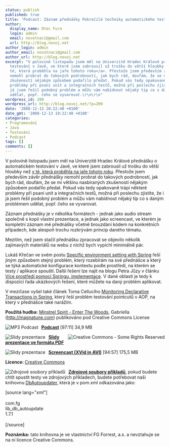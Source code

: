 ```yaml
---
status: publish
published: true
title: 'Podcast: Záznam přednášky Pokročilé techniky automatického testování v praxi'
author:
  display_name: Otec Fura
  login: admin
  email: novotnaci@gmail.com
  url: http://blog.novoj.net
author_login: admin
author_email: novotnaci@gmail.com
author_url: http://blog.novoj.net
excerpt: "V polovině listopadu jsem měl na Univerzitě Hradec Králové přednášku o automatickém
  testování v Javě, ve které jsem zabrousil už trošku do větší hloubky než <a href=\"http://blog.novoj.net/2008/05/09/podcast-zaznam-z-prednasky-automaticke-testovani-v-praxi/\">v
  té, která proběhla na jaře tohoto roku</a>. Přestože jsem především závěr přednášky
  nemohl probrat do takových podrobností, jak bych rád, doufám, že se mi většinu nasbíraných
  zkušeností nějakým způsobem podařilo předat. Pokud vás tedy opakovaně trápí některé
  problémy při psaní unit a integračních testů, možná při poslechu zjistíte, že i
  já jsem řešil podobný problém a můžu vám nabídnout nějaký tip co s daným problémem
  udělat, popř. čeho se vyvarovat.\r\n\r\n"
wordpress_id: 209
wordpress_url: http://blog.novoj.net/?p=209
date: '2008-12-13 20:22:40 +0100'
date_gmt: '2008-12-13 19:22:40 +0100'
categories:
- Programování
- Java
- Testování
- Podcast
tags: []
comments: []
---
```

<p>V polovině listopadu jsem měl na Univerzitě Hradec Králové přednášku o automatickém testování v Javě, ve které jsem zabrousil už trošku do větší hloubky než <a href="http://blog.novoj.net/2008/05/09/podcast-zaznam-z-prednasky-automaticke-testovani-v-praxi/">v té, která proběhla na jaře tohoto roku</a>. Přestože jsem především závěr přednášky nemohl probrat do takových podrobností, jak bych rád, doufám, že se mi většinu nasbíraných zkušeností nějakým způsobem podařilo předat. Pokud vás tedy opakovaně trápí některé problémy při psaní unit a integračních testů, možná při poslechu zjistíte, že i já jsem řešil podobný problém a můžu vám nabídnout nějaký tip co s daným problémem udělat, popř. čeho se vyvarovat.</p>
<p><a id="more"></a><a id="more-209"></a></p>
<p>Záznam přednášky je v několika formátech - jednak jako audio stream společně s kopií vlastní prezentace, a jednak jako screencast, ve kterém je kompletní záznam mé přednášky včetně brouzdání kódem na konkrétních případech, kde alespoň trochu rozkrývám princip daného tématu.</p>
<p>Mezitím, než jsem stačil přednášku zpracovat se objevilo několik zajímavých materiálů na webu z nichž bych vypíchl minimálně pár.</p>
<p>Lukáš Křečan ve svém postu <a href="http://blog.krecan.net/2008/11/14/specific-environment-setting-with-spring/" target="_blank">Specific environment setting with Spring</a> řeší jiným způsobem stejný problém, který rozebírám na své přednášce a který se týká automatické konfigurace kontextu podle prostředí, na kterém se testy / aplikace spouští. Další řešení lze najít na blogu Petra Jůzy v článku <a href="http://javicka.blogspot.com/2007/09/vce-prosted-pomoc-springu-implementace.html" target="_blank">Více prostředí pomocí Springu, implementace</a>. V dané oblasti je tedy k dispozici řada ukázkových řešení, které můžete na daný problém aplikovat.</p>
<p>V mezičase vyšel také článek Toma Celluciho <a href="http://java.dzone.com/articles/monitoring-declarative-transac" target="_blank">Monitoring Declarative Transactions in Spring</a>, který řeší problém testování pointcutů v AOP, na který v přednášce také narážím.</p>
<p><strong>Použitá hudba:</strong>  <a href="http://magnatune.com/artists/albums/spirit-woods/">Minstrel Spirit - Enter The Woods</a>, Gabriella (<a href="http://magnatune.com/" target="_blank">http://magnatune.com</a>) publikováno pod Creative Commons License</p>
<p><a href="http://files.novoj.net/PokrocileAutomatickeTestovaniVPraxi/Pokrocile_automaticke_testovani_v_praxi.mp3" title="MP3 Podcast"><img src="http://files.novoj.net/button_mp3.png" title="MP3 Podcast" alt="MP3 Podcast" style="margin-right: 10px" align="left" /></a> <a href="http://files.novoj.net/PokrocileAutomatickeTestovaniVPraxi/Pokrocile_automaticke_testovani_v_praxi.mp3" title="MP3 Podcast"><strong> Podcast</strong></a> [97:11] 34,9 MB</p>
<p><img src="http://he3.magnatune.com/img/somerights2.gif" title="Creative Commons - Some Rights Reserved" alt="Creative Commons - Some Rights Reserved" align="right" /></p>
<p><a href="http://files.novoj.net/PokrocileAutomatickeTestovaniVPraxi/Pokrocile_automaticke_testovani_v_praxi.pdf" title="Presentation slides"><img src="http://files.novoj.net/button_pdf.png" title="Slidy prezentace" alt="Slidy prezentace" style="margin-right: 10px" align="left" /></a> <a href="http://files.novoj.net/PokrocileAutomatickeTestovaniVPraxi/Pokrocile_automaticke_testovani_v_praxi.pdf" title="Slidy prezentace"><strong> Slidy prezentace ve formátu PDF</strong></a></p>
<p><a href="http://files.novoj.net/PokrocileAutomatickeTestovaniVPraxi/Pokrocile_automaticke_testovani_v_praxi.avi" title="Screencast"><img src="http://files.novoj.net/button_xvid.png" title="Screencast" alt="Slidy prezentace" style="margin-right: 10px" align="left" /></a> <a href="http://files.novoj.net/PokrocileAutomatickeTestovaniVPraxi/Pokrocile_automaticke_testovani_v_praxi.avi" title="Screencast"><strong> Screencast (XVid in AVI)</strong></a> [94:57] 175,5 MB</p>
<p><strong>Licence: </strong><a href="http://creativecommons.org/licenses/by-nc-sa/1.0/" target="_blank"> Creative Commons</a></p>
<p><a href="http://files.novoj.net/PokrocileAutomatickeTestovaniVPraxi/Pokrocile_automaticke_testovani_v_praxi.zip" title="Zdrojové soubory příkladů"><img src="http://files.novoj.net/button_zip.gif" title="Zdrojové soubory příkladů" alt="Zdrojové soubory příkladů" style="margin-right: 10px" align="left" /></a> <a href="http://files.novoj.net/PokrocileAutomatickeTestovaniVPraxi/Pokrocile_automaticke_testovani_v_praxi.zip" title="Zdrojové soubory příkladů"><strong> Zdrojové soubory příkladů</strong></a>, pokud budete chtít spustit testy ve zdrojových příkladech, budete potřebovat naši knihovnu <a href="http://files.novoj.net/PokrocileAutomatickeTestovaniVPraxi/lib_db_autoupdate-1.7.1.jar">DbAutoupdater</a>, která je v pom.xml odkazována jako:</p>
<p>[source lang="xml"]<br />
<dependency><br />
	<groupId>com.fg</groupId><br />
	<artifactId>lib_db_autoupdate</artifactId><br />
	<version>1.7.1</version><br />
</dependency><br />
[/source]</p>
<p><strong>Poznámka:</strong> tato knihovna je ve vlastnictví FG Forrest, a.s. a nevztahuje se na ní licence Creative Commons.</p>
